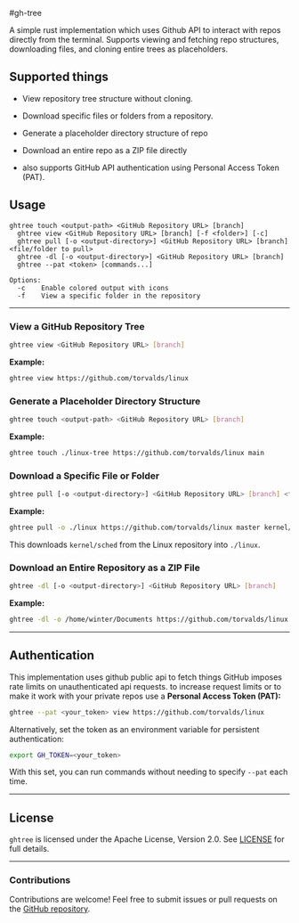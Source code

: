 #gh-tree

A simple rust implementation which uses Github API to interact with repos directly from the terminal. Supports viewing and fetching repo structures, downloading files, and cloning entire trees as placeholders.

## Supported things

- View repository tree structure without cloning.

- Download specific files or folders from a repository.

- Generate a placeholder directory structure of repo

- Download an entire repo as a ZIP file directly

- also supports GitHub API authentication using Personal Access Token (PAT).

## Usage
```
ghtree touch <output-path> <GitHub Repository URL> [branch]
  ghtree view <GitHub Repository URL> [branch] [-f <folder>] [-c]
  ghtree pull [-o <output-directory>] <GitHub Repository URL> [branch] <file/folder to pull>
  ghtree -dl [-o <output-directory>] <GitHub Repository URL> [branch]
  ghtree --pat <token> [commands...]

Options:
  -c    Enable colored output with icons
  -f    View a specific folder in the repository
```
---
### View a GitHub Repository Tree
```sh
ghtree view <GitHub Repository URL> [branch]
```

**Example:**

```sh
ghtree view https://github.com/torvalds/linux
```

### Generate a Placeholder Directory Structure

```sh
ghtree touch <output-path> <GitHub Repository URL> [branch]
```

**Example:**

```sh
ghtree touch ./linux-tree https://github.com/torvalds/linux main
```

### Download a Specific File or Folder

```sh
ghtree pull [-o <output-directory>] <GitHub Repository URL> [branch] <file/folder path>
```

**Example:**

```sh
ghtree pull -o ./linux https://github.com/torvalds/linux master kernel/sched
```

This downloads `kernel/sched` from the Linux repository into `./linux`.

### Download an Entire Repository as a ZIP File

```sh
ghtree -dl [-o <output-directory>] <GitHub Repository URL> [branch]
```

**Example:**

```sh
ghtree -dl -o /home/winter/Documents https://github.com/torvalds/linux
```

---

## Authentication
This implementation uses github public api to fetch things
GitHub imposes rate limits on unauthenticated api requests. to increase request limits or to make it work with your private repos use a **Personal Access Token (PAT):**

```sh
ghtree --pat <your_token> view https://github.com/torvalds/linux
```

Alternatively, set the token as an environment variable for persistent authentication:

```sh
export GH_TOKEN=<your_token>
```

With this set, you can run commands without needing to specify `--pat` each time.

---

## License

`ghtree` is licensed under the Apache License, Version 2.0. See [LICENSE](./LICENSE) for full details.

---

### Contributions

Contributions are welcome! Feel free to submit issues or pull requests on the [GitHub repository](https://github.com/rhythmcache/gh-tree).



